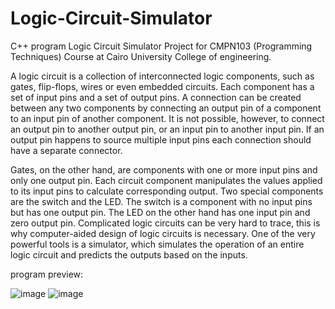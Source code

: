 # Logic-Circuit-Simulator

C++ program Logic Circuit Simulator Project for CMPN103 (Programming Techniques) Course at Cairo University College of engineering.

A logic circuit is a collection of interconnected logic components, such as gates, flip-flops, wires  or even embedded circuits. Each component has a set of input pins and a set of output pins. A  connection can be created between any two components by connecting an output pin of a  component to an input pin of another component. It is not possible, however, to connect an output  pin to another output pin, or an input pin to another input pin. If an output pin happens to source multiple input pins each connection should have a separate connector. 

Gates, on the other hand,  are components with one or more input pins and only one output pin. Each circuit component  manipulates the values applied to its input pins to calculate corresponding output. Two special  components are the switch and the LED. The switch is a component with no input pins but has one  output pin. The LED on the other hand has one input pin and zero output pin. Complicated logic circuits can be very hard to trace, this is why computer-aided design of logic  circuits is necessary. One of the very powerful tools is a simulator, which simulates the operation of  an entire logic circuit and predicts the outputs based on the inputs.

program preview:

![image](https://user-images.githubusercontent.com/84231705/155397899-819c2dde-6293-46da-a831-a9a16f100db5.png)
![image](https://user-images.githubusercontent.com/84231705/155401922-e12e5f71-9fb5-4355-820f-159f60e3f425.png)

